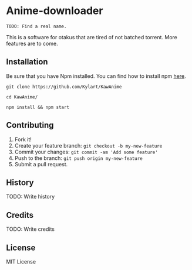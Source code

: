 # Anime-downloader
    TODO: Find a real name.
This is a software for otakus that are tired of not batched torrent.
More features are to come.
## Installation
Be sure that you have Npm installed. You can find how to install npm
[here](https://docs.npmjs.com/cli/install).
```
git clone https://github.com/Kylart/KawAnime
```
```
cd KawAnime/
```
```
npm install && npm start
```
## Contributing
1. Fork it!
2. Create your feature branch: `git checkout -b my-new-feature`
3. Commit your changes: `git commit -am 'Add some feature'`
4. Push to the branch: `git push origin my-new-feature`
5. Submit a pull request.

## History
TODO: Write history

## Credits
TODO: Write credits

## License
MIT License
